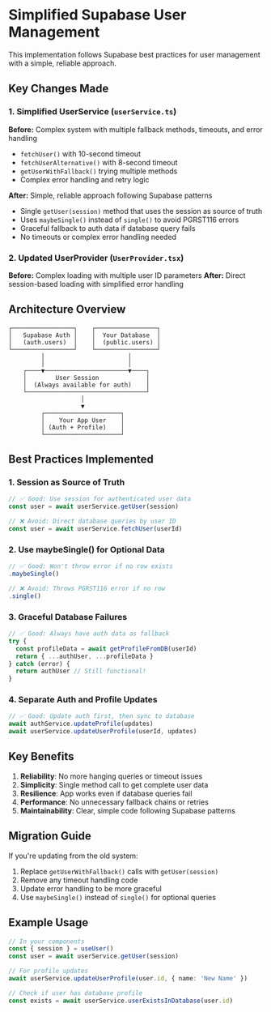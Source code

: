 # Simplified Supabase User Management

This implementation follows Supabase best practices for user management with a simple, reliable approach.

## Key Changes Made

### 1. Simplified UserService (`userService.ts`)

**Before:** Complex system with multiple fallback methods, timeouts, and error handling

- `fetchUser()` with 10-second timeout
- `fetchUserAlternative()` with 8-second timeout
- `getUserWithFallback()` trying multiple methods
- Complex error handling and retry logic

**After:** Simple, reliable approach following Supabase patterns

- Single `getUser(session)` method that uses the session as source of truth
- Uses `maybeSingle()` instead of `single()` to avoid PGRST116 errors
- Graceful fallback to auth data if database query fails
- No timeouts or complex error handling needed

### 2. Updated UserProvider (`UserProvider.tsx`)

**Before:** Complex loading with multiple user ID parameters
**After:** Direct session-based loading with simplified error handling

## Architecture Overview

```
┌─────────────────┐    ┌─────────────────┐
│   Supabase Auth │    │  Your Database  │
│   (auth.users)  │    │  (public.users) │
└─────────────────┘    └─────────────────┘
         │                       │
         │                       │
    ┌────▼───────────────────────▼────┐
    │        User Session             │
    │  (Always available for auth)    │
    └─────────────────────────────────┘
                    │
                    ▼
         ┌─────────────────────┐
         │    Your App User    │
         │ (Auth + Profile)    │
         └─────────────────────┘
```

## Best Practices Implemented

### 1. **Session as Source of Truth**

```typescript
// ✅ Good: Use session for authenticated user data
const user = await userService.getUser(session)

// ❌ Avoid: Direct database queries by user ID
const user = await userService.fetchUser(userId)
```

### 2. **Use maybeSingle() for Optional Data**

```typescript
// ✅ Good: Won't throw error if no row exists
.maybeSingle()

// ❌ Avoid: Throws PGRST116 error if no row
.single()
```

### 3. **Graceful Database Failures**

```typescript
// ✅ Good: Always have auth data as fallback
try {
  const profileData = await getProfileFromDB(userId)
  return { ...authUser, ...profileData }
} catch (error) {
  return authUser // Still functional!
}
```

### 4. **Separate Auth and Profile Updates**

```typescript
// ✅ Good: Update auth first, then sync to database
await authService.updateProfile(updates)
await userService.updateUserProfile(userId, updates)
```

## Key Benefits

1. **Reliability**: No more hanging queries or timeout issues
2. **Simplicity**: Single method call to get complete user data
3. **Resilience**: App works even if database queries fail
4. **Performance**: No unnecessary fallback chains or retries
5. **Maintainability**: Clear, simple code following Supabase patterns

## Migration Guide

If you're updating from the old system:

1. Replace `getUserWithFallback()` calls with `getUser(session)`
2. Remove any timeout handling code
3. Update error handling to be more graceful
4. Use `maybeSingle()` instead of `single()` for optional queries

## Example Usage

```typescript
// In your components
const { session } = useUser()
const user = await userService.getUser(session)

// For profile updates
await userService.updateUserProfile(user.id, { name: 'New Name' })

// Check if user has database profile
const exists = await userService.userExistsInDatabase(user.id)
```

